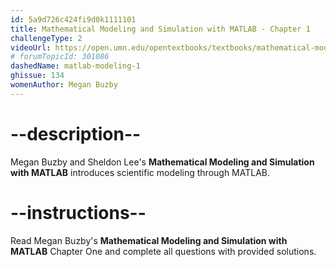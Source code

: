 ```yaml
---
id: 5a9d726c424fi9d0k1111101
title: Mathematical Modeling and Simulation with MATLAB - Chapter 1
challengeType: 2
videoUrl: https://open.umn.edu/opentextbooks/textbooks/mathematical-modeling-and-simulation-with-matlab
# forumTopicId: 301086
dashedName: matlab-modeling-1
ghissue: 134
womenAuthor: Megan Buzby 
---
```


# --description--

Megan Buzby and Sheldon Lee's __Mathematical Modeling and Simulation with MATLAB__ introduces scientific modeling through MATLAB.

# --instructions--

Read Megan Buzby's __Mathematical Modeling and Simulation with MATLAB__ Chapter One and complete all questions with provided solutions.